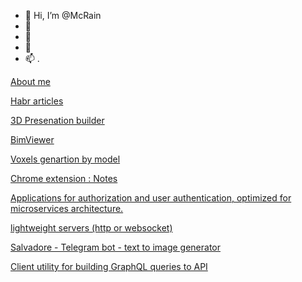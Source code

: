 - 👋 Hi, I’m @McRain
- 👀 
- 🌱 
- 💞️ 
- 📫 .


[About me](https://iam.reneos.com/)

[Habr articles](https://habr.com/ru/users/McRain/articles/)
  
[3D Presenation builder](https://github.com/McRain/slider)

[BimViewer](https://github.com/McRain/bim)

[Voxels genartion by model](https://voxelgen.reneos.com/)

[Chrome extension : Notes ]([https://voxelgen.reneos.com/](https://chromewebstore.google.com/detail/ecjnfhhalochinmpoikmpidnhbblmgdf?utm_source=git_page))

[Applications for authorization and user authentication, optimized for microservices architecture.](https://github.com/McRain/reneos.auth)

[lightweight servers (http or websocket)](https://github.com/McRain/reneos.server)

[Salvadore - Telegram bot - text to image generator](https://t.me/salvadore_bot)

[Client utility for building GraphQL queries to API](https://github.com/McRain/reneos.gqlc)


<!---
McRain/McRain is a ✨ special ✨ repository because its `README.md` (this file) appears on your GitHub profile.
You can click the Preview link to take a look at your changes.
--->
